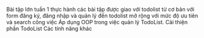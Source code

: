 Bài tập lớn tuần 1
thực hành các bài tập được giao với todolist từ cơ bản với form đăng ký, đăng nhập và quản lý đến todolist mở rộng với mức độ ưu tiên và search công việc
Áp dụng OOP trong việc quản lý TodoList.
Cải thiện phần TodoList
Các tính năng khác
